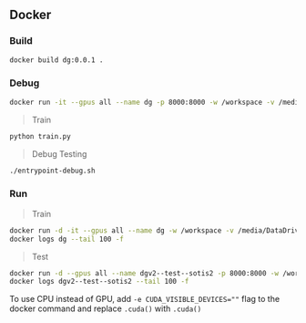 ## Docker

### Build

```bash
docker build dg:0.0.1 .
```

### Debug

```bash
docker run -it --gpus all --name dg -p 8000:8000 -w /workspace -v /media/DataDrive/:/data -v $(pwd):/workspace dg:0.0.1 /bin/bash
```

> Train

```bash
python train.py
```

> Debug Testing

```bash
./entrypoint-debug.sh
```

### Run

> Train

```bash
docker run -d -it --gpus all --name dg -w /workspace -v /media/DataDrive/:/data -v $(pwd):/workspace dg:0.0.1 ./train.sh
docker logs dg --tail 100 -f
```

> Test

```bash
docker run -d --gpus all --name dgv2--test--sotis2 -p 8000:8000 -w /workspace -v /media/DataDrive/:/data -v $(pwd):/workspace dg:0.0.1 ./entrypoint.sh
docker logs dgv2--test--sotis2 --tail 100 -f
```

To use CPU instead of GPU, add `-e CUDA_VISIBLE_DEVICES=""` flag to the docker command and replace `.cuda()` with `.cuda()`
